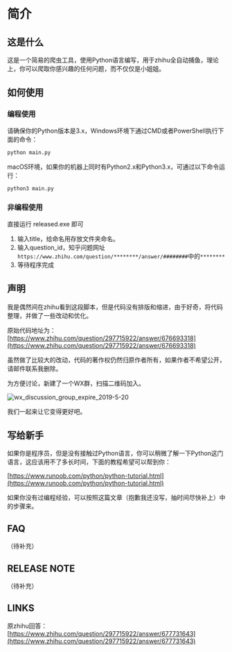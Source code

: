 # 简介

## 这是什么

这是一个简易的爬虫工具，使用Python语言编写，用于zhihu全自动捕鱼，理论上，你可以爬取你感兴趣的任何问题，而不仅仅是小姐姐。

## 如何使用
### 编程使用
请确保你的Python版本是3.x，Windows环境下通过CMD或者PowerShell执行下面的命令：

```python
python main.py
```

macOS环境，如果你的机器上同时有Python2.x和Python3.x，可通过以下命令运行：

```python
python3 main.py
```

### 非编程使用

直接运行 released.exe 即可
1. 输入title，给命名用存放文件夹命名。
2. 输入question_id，知乎问题网址 ```https://www.zhihu.com/question/********/answer/########```中的`********`
3. 等待程序完成

## 声明

我是偶然间在zhihu看到这段脚本，但是代码没有排版和缩进，由于好奇，将代码整理，并做了一些改动和优化。

原始代码地址为：[https://www.zhihu.com/question/297715922/answer/676693318](https://www.zhihu.com/question/297715922/answer/676693318)

虽然做了比较大的改动，代码的著作权仍然归原作者所有，如果作者不希望公开，请邮件联系我删除。

为方便讨论，新建了一个WX群，扫描二维码加入。

![wx_discussion_group_expire_2019-5-20](wx_discussion_group_expire_2019-5-20.jpg)

我们一起来让它变得更好吧。

## 写给新手

如果你是程序员，但是没有接触过Python语言，你可以稍微了解一下Python这门语言，这应该用不了多长时间，下面的教程希望可以帮到你：

[https://www.runoob.com/python/python-tutorial.html](https://www.runoob.com/python/python-tutorial.html)

如果你没有过编程经验，可以按照这篇文章（抱歉我还没写，抽时间尽快补上）中的步骤来。

## FAQ

（待补充）

## RELEASE NOTE

（待补充）

## LINKS

原zhihu回答：[https://www.zhihu.com/question/297715922/answer/677731643](https://www.zhihu.com/question/297715922/answer/677731643)


